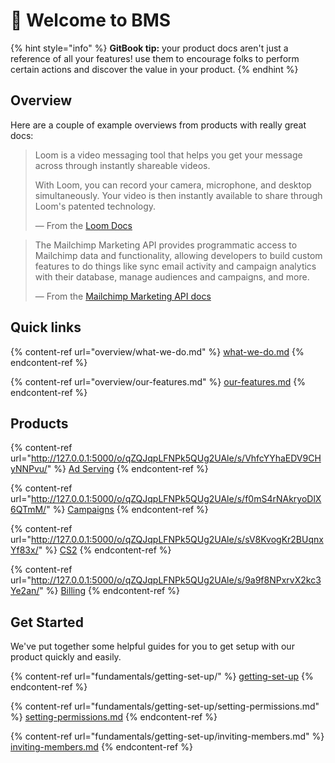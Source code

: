 # 👋 Welcome to BMS

{% hint style="info" %}
**GitBook tip:** your product docs aren't just a reference of all your features! use them to encourage folks to perform certain actions and discover the value in your product.
{% endhint %}

## Overview

Here are a couple of example overviews from products with really great docs:

> Loom is a video messaging tool that helps you get your message across through instantly shareable videos.
>
> With Loom, you can record your camera, microphone, and desktop simultaneously. Your video is then instantly available to share through Loom's patented technology.
>
> — From the [Loom Docs](https://support.loom.com/hc/en-us/articles/360002158057-What-is-Loom-)

> The Mailchimp Marketing API provides programmatic access to Mailchimp data and functionality, allowing developers to build custom features to do things like sync email activity and campaign analytics with their database, manage audiences and campaigns, and more.
>
> — From the [Mailchimp Marketing API docs](https://mailchimp.com/developer/marketing/docs/fundamentals/)

## Quick links

{% content-ref url="overview/what-we-do.md" %}
[what-we-do.md](overview/what-we-do.md)
{% endcontent-ref %}

{% content-ref url="overview/our-features.md" %}
[our-features.md](overview/our-features.md)
{% endcontent-ref %}

## Products

{% content-ref url="http://127.0.0.1:5000/o/qZQJqpLFNPk5QUg2UAle/s/VhfcYYhaEDV9CHyNNPvu/" %}
[Ad Serving](http://127.0.0.1:5000/o/qZQJqpLFNPk5QUg2UAle/s/VhfcYYhaEDV9CHyNNPvu/)
{% endcontent-ref %}

{% content-ref url="http://127.0.0.1:5000/o/qZQJqpLFNPk5QUg2UAle/s/f0mS4rNAkryoDlX6QTmM/" %}
[Campaigns](http://127.0.0.1:5000/o/qZQJqpLFNPk5QUg2UAle/s/f0mS4rNAkryoDlX6QTmM/)
{% endcontent-ref %}

{% content-ref url="http://127.0.0.1:5000/o/qZQJqpLFNPk5QUg2UAle/s/sV8KvogKr2BUqnxYf83x/" %}
[CS2](http://127.0.0.1:5000/o/qZQJqpLFNPk5QUg2UAle/s/sV8KvogKr2BUqnxYf83x/)
{% endcontent-ref %}

{% content-ref url="http://127.0.0.1:5000/o/qZQJqpLFNPk5QUg2UAle/s/9a9f8NPxrvX2kc3Ye2an/" %}
[Billing](http://127.0.0.1:5000/o/qZQJqpLFNPk5QUg2UAle/s/9a9f8NPxrvX2kc3Ye2an/)
{% endcontent-ref %}

## Get Started

We've put together some helpful guides for you to get setup with our product quickly and easily.

{% content-ref url="fundamentals/getting-set-up/" %}
[getting-set-up](fundamentals/getting-set-up/)
{% endcontent-ref %}

{% content-ref url="fundamentals/getting-set-up/setting-permissions.md" %}
[setting-permissions.md](fundamentals/getting-set-up/setting-permissions.md)
{% endcontent-ref %}

{% content-ref url="fundamentals/getting-set-up/inviting-members.md" %}
[inviting-members.md](fundamentals/getting-set-up/inviting-members.md)
{% endcontent-ref %}
